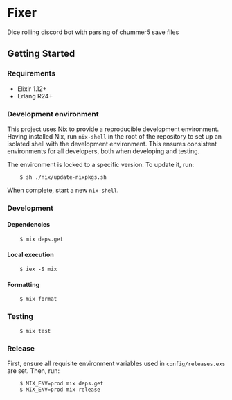 # Fixer
Dice rolling discord bot with parsing of chummer5 save files

## Getting Started

### Requirements

- Elixir 1.12+
- Erlang R24+

### Development environment

This project uses [Nix](https://nixos.org/nix) to provide a
reproducible development environment. Having installed Nix, run
`nix-shell` in the root of the repository to set up an isolated shell
with the development environment. This ensures consistent environments
for all developers, both when developing and testing.

The environment is locked to a specific version. To update it, run:

```
    $ sh ./nix/update-nixpkgs.sh
```

When complete, start a new `nix-shell`.

### Development

#### Dependencies

```
    $ mix deps.get
```

#### Local execution

```
    $ iex -S mix
```

#### Formatting

```
    $ mix format
```

### Testing

```
    $ mix test
```

### Release

First, ensure all requisite environment variables used in
`config/releases.exs` are set. Then, run:

```
    $ MIX_ENV=prod mix deps.get
    $ MIX_ENV=prod mix release
```

